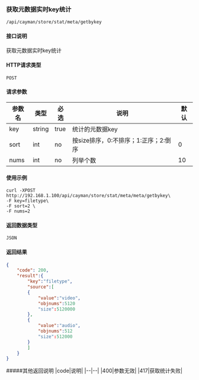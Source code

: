 ### 获取元数据实时key统计
`/api/cayman/store/stat/meta/getbykey`

#### 接口说明
获取元数据实时key统计

#### HTTP请求类型
`POST`

#### 请求参数
|参数名|类型|必选|说明|默认|
|--|--|--|--|--|
|key|string|true|统计的元数据key||
|sort|int|no|按size排序，0:不排序；1:正序；2:倒序|0|
|nums|int|no|列举个数|10|

#### 使用示例
```
curl -XPOST http://192.168.1.100/api/cayman/store/stat/meta/meta/getbykey\
-F key=filetype\
-F sort=2 \
-F nums=2
```

#### 返回数据类型
`JSON`

#### 返回结果
```json
{
	"code":	200,
	"result":{
	    "key":"filetype",
    	"source":[
	    {
	        "value":"video",
	        "objnums":5120
	        "size":5120000
	    },
	    {
	        "value":"audio",
	        "objnums":512
	        "size":512000
	    }
    	]
    }
}
```
#####其他返回说明
|code|说明|
|--|--|
|400|参数无效|
|417|获取统计失败|
